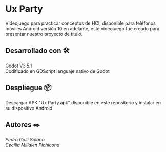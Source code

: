 # Ux Party
Videojuego para practicar conceptos de HCI, disponible para teléfonos móviles Android versión 10 en adelante, este videojuego fue creado para presentar nuestro proyecto de título.


## Desarrollado con 🛠️
Godot V3.5.1  
Codificado en GDScript lenguaje nativo de Godot


## Despliegue 📦
Descargar APK "Ux Party.apk" disponible en este repositorio y instalar en su dispositivo Android.

## Autores ✒️
_Pedro Galli Solano_  
_Cecilia Millalen Pichicona_
